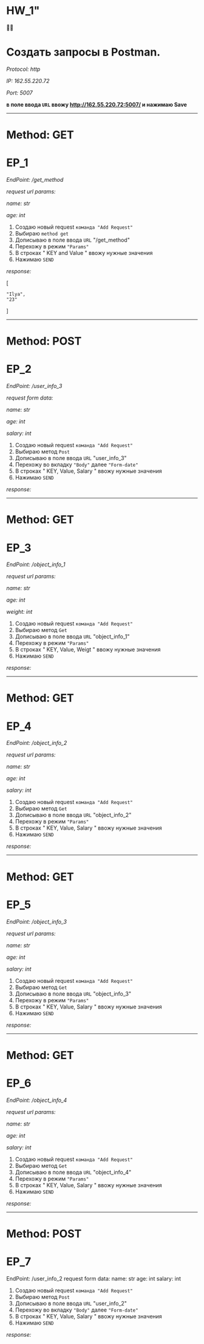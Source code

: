 # HW_1"  
💁‍♂️

# Создать запросы в Postman.

 _Protocol: http_
 
 _IP: 162.55.220.72_
 
 _Port: 5007_


__в поле ввода `URL` ввожу http://162.55.220.72:5007/ и нажимаю Save__

---------------------------------------------------------------------------------------------------------------
 # Method: GET
 
 # EP_1

 _EndPoint: /get_method_
 
 _request url params:_ 
 
 _name: str_
 
 _age: int_


1. Создаю новый request `команда "Add Request"`
2. Выбираю `method get`
3. Дописываю  в поле ввода `URL`  "/get_method"
4. Перехожу в режим `"Params"`
5. В строках " KEY and Value " ввожу нужные значения 
6. Нажимаю `SEND`

_response:_ 

[

    "Ilya",
    "23"
    
]

---------------------------------------------------------------------------------------------------------------
# Method: POST

# EP_2

_EndPoint: /user_info_3_

_request form data:_

_name: str_

_age: int_

_salary: int_


1. Создаю новый request `команда "Add Request"`
2. Выбираю метод `Post`
3. Дописываю  в поле ввода `URL`  "user_info_3"
4. Перехожу во вкладку `"Body"` далее `"Form-date"`
5. В строках " KEY, Value, Salary " ввожу нужные значения 
6. Нажимаю `SEND`

_response:_

---------------------------------------------------------------------------------------------------------------
# Method: GET 

# EP_3

_EndPoint: /object_info_1_

_request url params:_ 

_name: str_

_age: int_

_weight: int_


1. Создаю новый request `команда "Add Request"`
2. Выбираю метод `Get`
3. Дописываю  в поле ввода `URL`  "object_info_1"
4. Перехожу в режим `"Params"`
5. В строках " KEY, Value, Weigt " ввожу нужные значения 
6. Нажимаю `SEND`

_response:_

---------------------------------------------------------------------------------------------------------------

# Method: GET

# EP_4

_EndPoint: /object_info_2_

_request url params:_ 

_name: str_

_age: int_

_salary: int_


1. Создаю новый request `команда "Add Request"`
2. Выбираю метод `Get`
3. Дописываю  в поле ввода `URL`  "object_info_2"
4. Перехожу в режим `"Params"`
5. В строках " KEY, Value, Salary " ввожу нужные значения 
6. Нажимаю `SEND`

_response:_

---------------------------------------------------------------------------------------------------------------

# Method: GET

# EP_5

_EndPoint: /object_info_3_

_request url params:_ 

 _name: str_
 
 _age: int_
 
 _salary: int_

1. Создаю новый request `команда "Add Request"`
2. Выбираю метод `Get`
3. Дописываю  в поле ввода `URL`  "object_info_3"
4. Перехожу в режим `"Params"`
5. В строках " KEY, Value, Salary " ввожу нужные значения 
6. Нажимаю `SEND`

_response:_

---------------------------------------------------------------------------------------------------------------

# Method: GET

# EP_6

_EndPoint: /object_info_4_

_request url params:_ 

 _name: str_
 
 _age: int_
 
 _salary: int_
 
1. Создаю новый request `команда "Add Request"`
2. Выбираю метод `Get`
3. Дописываю  в поле ввода `URL`  "object_info_4"
4. Перехожу в режим `"Params"`
5. В строках " KEY, Value, Salary " ввожу нужные значения 
6. Нажимаю `SEND`

_response:_

---------------------------------------------------------------------------------------------------------------

# Method: POST

# EP_7
EndPoint: /user_info_2
request form data: 
 name: str
 age: int
 salary: int

1. Создаю новый request `команда "Add Request"`
2. Выбираю метод `Post`
3. Дописываю  в поле ввода `URL`  "user_info_2"
4. Перехожу во вкладку `"Body"` далее `"Form-date"`
5. В строках " KEY, Value, Salary " ввожу нужные значения 
6. Нажимаю `SEND`

_response:_

